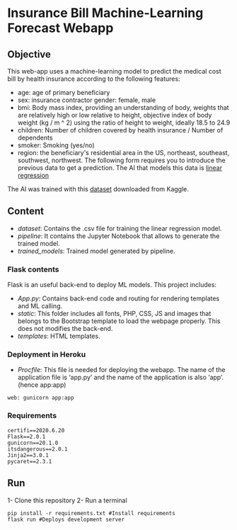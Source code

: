 # Insurance Bill Machine-Learning Forecast Webapp

## Objective

This web-app uses a machine-learning model to predict the medical cost bill by health insurance according
to the following features:

- age: age of primary beneficiary
- sex: insurance contractor gender: female, male
- bmi: Body mass index, providing an understanding of body, weights that are relatively high or low relative to height,
objective index of body weight (kg / m ^ 2) using the ratio of height to weight, ideally 18.5 to 24.9
- children: Number of children covered by health insurance / Number of dependents
- smoker: Smoking (yes/no)
- region: the beneficiary's residential area in the US, northeast, southeast, southwest, northwest.
The following form requires you to introduce the previous data to get a prediction. The AI that models this data is [linear regression](http://www.stat.yale.edu/Courses/1997-98/101/linreg.htm)

The AI was trained with this [dataset](https://www.kaggle.com/mirichoi0218/insurance#insurance.csv) downloaded from Kaggle.

## Content
- *dataset*: Contains the .csv file for training the linear regression model.
- *pipeline*: It contains the Jupyter Notebook that allows to generate the trained model.
- *trained_models*: Trained model generated by pipeline.

### Flask contents
Flask is an useful back-end to deploy ML models. This project includes:
- *App.py*: Contains back-end code and routing for rendering templates and ML calling.
- *static*: This folder includes all fonts, PHP, CSS, JS and images that belongs to the Bootstrap template to load the webpage properly.
  This does not modifies the back-end.
- *templates*: HTML templates. 

### Deployment in Heroku
- *Procfile*: This file is needed for deploying the webapp. The name of the application file is ‘app.py’ and the name of the application is also ‘app’. (hence app:app)

``` web: gunicorn app:app ```

### Requirements
```
certifi==2020.6.20
Flask==2.0.1
gunicorn==20.1.0
itsdangerous==2.0.1
Jinja2==3.0.1
pycaret==2.3.1
```

## Run
1- Clone this repository
2- Run a terminal
``` 
pip install -r requirements.txt #Install requirements
flask run #Deploys development server
```


